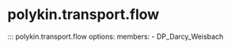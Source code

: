 # polykin.transport.flow

::: polykin.transport.flow
    options:
        members:
            - DP_Darcy_Weisbach
